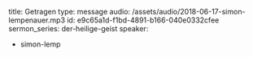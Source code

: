 title: Getragen
type: message
audio: /assets/audio/2018-06-17-simon-lempenauer.mp3
id: e9c65a1d-f1bd-4891-b166-040e0332cfee
sermon_series: der-heilige-geist
speaker:
  - simon-lemp
